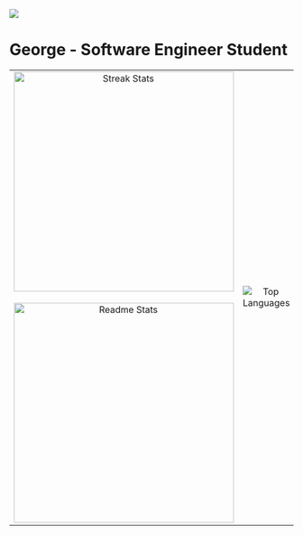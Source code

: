![](https://komarev.com/ghpvc/?username=GeorgeFiji&color=green)

# George - Software Engineer Student 

<table align="center">
<tr>
  <!-- Left Column: Streak Stats and Readme Stats -->
  <td align="center" width="50%">
    <img width="390" src="https://github-readme-streak-stats.herokuapp.com/?user=GeorgeFiji&theme=nightowl&hide_border=true&border_radius=10" alt="Streak Stats" />
    <br/><br/>
    <img width="390" src="https://github-readme-stats.vercel.app/api?username=GeorgeFiji&count_private=true&show_icons=true&theme=nightowl&border_radius=10" alt="Readme Stats" />
  </td>

  <!-- Right Column: Top Languages -->
  <td align="center" width="50%">
    <img src="https://github-readme-stats.anuraghazra1.vercel.app/api/top-langs/?username=GeorgeFiji&theme=nightowl&hide_border=false&langs_count=11" alt="Top Languages" />
  </td>
</tr>
</table>

